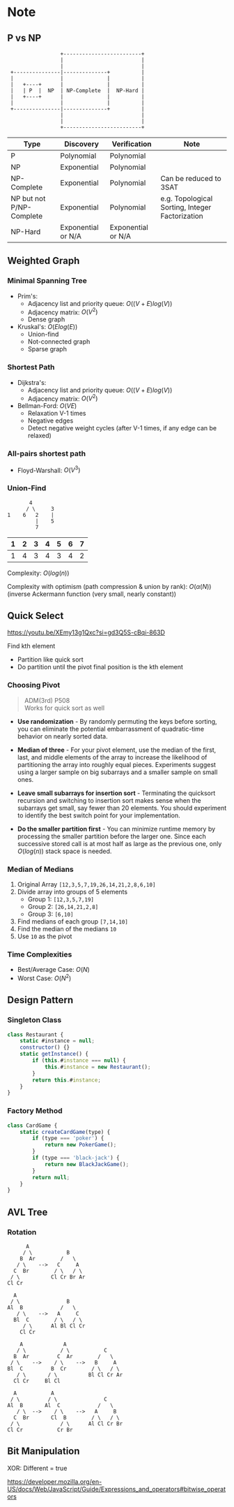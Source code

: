 # Note

## P vs NP

```text
                 +-------------------------+
                 |                         |
                 |                         |
 +---------------|--------------+          |
 |               |              |          |
 |   +----+      |              |          |
 |   | P  |  NP  | NP-Complete  |  NP-Hard |
 |   +----+      |              |          |
 |               |              |          |
 +---------------|--------------+          |
                 |                         |
                 |                         |
                 +-------------------------+
```

| Type                     | Discovery          | Verification       | Note                                            |
| ------------------------ | ------------------ | ------------------ | ----------------------------------------------- |
| P                        | Polynomial         | Polynomial         |                                                 |
| NP                       | Exponential        | Polynomial         |                                                 |
| NP-Complete              | Exponential        | Polynomial         | Can be reduced to 3SAT                          |
| NP but not P/NP-Complete | Exponential        | Polynomial         | e.g. Topological Sorting, Integer Factorization |
| NP-Hard                  | Exponential or N/A | Exponential or N/A |                                                 |

## Weighted Graph

### Minimal Spanning Tree

- Prim's:
  - Adjacency list and priority queue: $O((V+E)log(V))$
  - Adjacency matrix: $O(V^2)$
  - Dense graph
- Kruskal's: $O(Elog(E))$
  - Union-find
  - Not-connected graph
  - Sparse graph

### Shortest Path

- Dijkstra's:
  - Adjacency list and priority queue: $O((V+E)log(V))$
  - Adjacency matrix: $O(V^2)$
- Bellman-Ford: $O(VE)$
  - Relaxation V-1 times
  - Negative edges
  - Detect negative weight cycles (after V-1 times, if any edge can be relaxed)

### All-pairs shortest path

- Floyd-Warshall: $O(V^3)$

### Union-Find

```text
       4
      / \     3
1    6   2    |
         |    5
         7
```

| 1   | 2   | 3   | 4   | 5   | 6   | 7   |
| --- | --- | --- | --- | --- | --- | --- |
| 1   | 4   | 3   | 4   | 3   | 4   | 2   |

Complexity: $O(log(n))$

Complexity with optimism (path compression & union by rank): $O(\alpha(N))$ (inverse Ackermann function (very small, nearly constant))

## Quick Select

<https://youtu.be/XEmy13g1Qxc?si=gd3Q5S-cBqi-863D>

Find kth element

- Partition like quick sort
- Do partition until the pivot final position is the kth element

### Choosing Pivot

> ADM(3rd) P508  
> Works for quick sort as well

- **Use randomization** - By randomly permuting the keys before sorting, you can eliminate the potential embarrassment of quadratic-time behavior on nearly sorted data.

- **Median of three** - For your pivot element, use the median of the first, last, and middle elements of the array to increase the likelihood of partitioning the array into roughly equal pieces. Experiments suggest using a larger sample on big subarrays and a smaller sample on small ones.

- **Leave small subarrays for insertion sort** - Terminating the quicksort recursion and switching to insertion sort makes sense when the subarrays get small, say fewer than 20 elements. You should experiment to identify the best switch point for your implementation.

- **Do the smaller partition first** - You can minimize runtime memory by processing the smaller partition before the larger one. Since each successive stored call is at most half as large as the previous one, only $O(log(n))$ stack space is needed.

### Median of Medians

1. Original Array `[12,3,5,7,19,26,14,21,2,8,6,10]`
2. Divide array into groups of 5 elements
   - Group 1: `[12,3,5,7,19]`
   - Group 2: `[26,14,21,2,8]`
   - Group 3: `[6,10]`
3. Find medians of each group `[7,14,10]`
4. Find the median of the medians `10`
5. Use `10` as the pivot

### Time Complexities

- Best/Average Case: $O(N)$
- Worst Case: $O(N^2)$

## Design Pattern

### Singleton Class

```js
class Restaurant {
	static #instance = null;
	constructor() {}
	static getInstance() {
		if (this.#instance === null) {
			this.#instance = new Restaurant();
		}
		return this.#instance;
	}
}
```

### Factory Method

```js
class CardGame {
	static createCardGame(type) {
		if (type === 'poker') {
			return new PokerGame();
		}
		if (type === 'black-jack') {
			return new BlackJackGame();
		}
		return null;
	}
}
```

## AVL Tree

### Rotation

```text
      A
     / \           B
    B  Ar        /   \
   / \    -->   C     A
  C  Br        / \   / \
 / \          Cl Cr Br Ar
Cl Cr
```

```text
  A
 / \               B
Al  B            /   \
   / \    -->   A     C
  Bl  C        / \   / \
     / \      Al Bl Cl Cr
    Cl Cr
```

```text
    A             A
   / \           / \           C
  B  Ar         C  Ar        /   \
 / \    -->    / \    -->   B     A
Bl  C         B  Cr        / \   / \
   / \       / \          Bl Cl Cr Ar
  Cl Cr     Bl Cl
```

```text
  A           A
 / \         / \               C
Al  B       Al  C            /   \
   / \  -->    / \    -->   A     B
  C  Br       Cl  B        / \   / \
 / \             / \      Al Cl Cr Br
Cl Cr           Cr Br
```

## Bit Manipulation

XOR: Different = true

<https://developer.mozilla.org/en-US/docs/Web/JavaScript/Guide/Expressions_and_operators#bitwise_operators>
